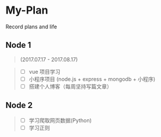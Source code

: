 # My-Plan
Record plans and life

## Node 1      
> (2017.07.17 - 2017.08.17)

> - [ ] vue 项目学习
> - [ ] 小程序项目 (node.js + express + mongodb + 小程序)
> - [ ] 搭建个人博客（每周坚持写篇文章）

## Node 2

> - [ ] 学习爬取网页数据(Python)
> - [ ] 学习正则
